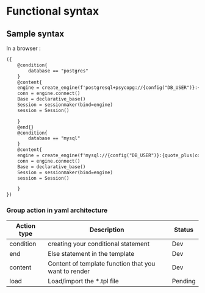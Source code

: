 # Functional syntax

## Sample syntax

In a browser :
```html
({   
    @condition{
        database == "postgres"
    }
    @content{
    engine = create_engine(f'postgresql+psycopg://{config("DB_USER")}:{quote_plus(config("DB_PASSWORD"))}@{config("DB_CONNECTION")}/{config("DB_NAME")}')
    conn = engine.connect()
    Base = declarative_base()
    Session = sessionmaker(bind=engine)
    session = Session()

    }
    @end{}
    @condition{
        database == "mysql"
    }
    @content{
    engine = create_engine(f'mysql://{config("DB_USER")}:{quote_plus(config("DB_PASSWORD"))}@{config("DB_CONNECTION")}/{config("DB_NAME")}')
    conn = engine.connect()
    Base = declarative_base()
    Session = sessionmaker(bind=engine)
    session = Session()

    }
})

```

### Group action in yaml architecture

|Action type | Description | Status |
|----------- | ----------- |--------- |
|condition | creating your conditional statement | Dev |
|end       | Else statement in the template | Dev |
|content   | Content of template function that you want to render | Dev |
|load      | Load/import the *.tpl file | Pending |

